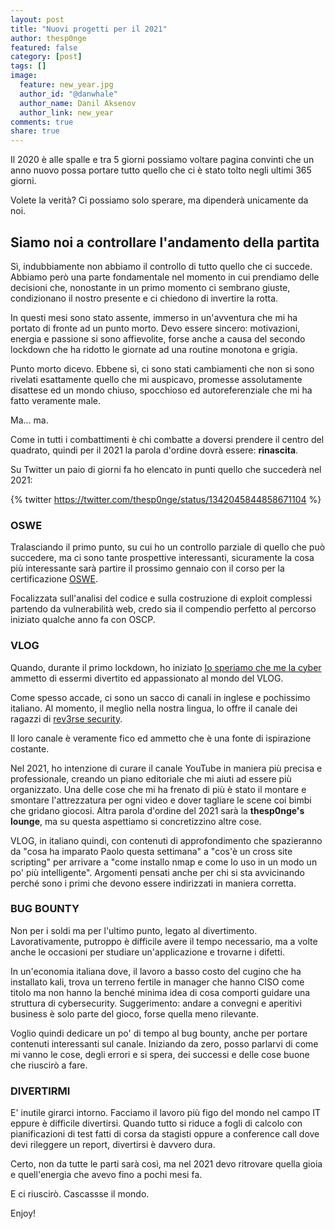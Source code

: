 ```yaml
---
layout: post
title: "Nuovi progetti per il 2021"
author: thesp0nge
featured: false
category: [post]
tags: []
image:
  feature: new_year.jpg
  author_id: "@danwhale"
  author_name: Danil Aksenov 
  author_link: new_year
comments: true
share: true
---
```


Il 2020 è alle spalle e tra 5 giorni possiamo voltare pagina convinti che un
anno nuovo possa portare tutto quello che ci è stato tolto negli ultimi 365
giorni.

Volete la verità? Ci possiamo solo sperare, ma dipenderà unicamente da noi.

## Siamo noi a controllare l'andamento della partita

Sì, indubbiamente non abbiamo il controllo di tutto quello che ci succede.
Abbiamo però una parte fondamentale nel momento in cui prendiamo delle
decisioni che, nonostante in un primo momento ci sembrano giuste, condizionano
il nostro presente e ci chiedono di invertire la rotta.

In questi mesi sono stato assente, immerso in un'avventura che mi ha portato di
fronte ad un punto morto. Devo essere sincero: motivazioni, energia e passione
si sono affievolite, forse anche a causa del secondo lockdown che ha ridotto le
giornate ad una routine monotona e grigia.

Punto morto dicevo. Ebbene sì, ci sono stati cambiamenti che non si sono
rivelati esattamente quello che mi auspicavo, promesse assolutamente disattese
ed un mondo chiuso, spocchioso ed autoreferenziale che mi ha fatto veramente
male.

Ma... ma.

Come in tutti i combattimenti è chi combatte a doversi prendere il centro del
quadrato, quindi per il 2021 la parola d'ordine dovrà essere: **rinascita**.

Su Twitter un paio di giorni fa ho elencato in punti quello che succederà nel
2021:

{% twitter https://twitter.com/thesp0nge/status/1342045844858671104 %}

### OSWE

Tralasciando il primo punto, su cui ho un controllo parziale di quello che può
succedere, ma ci sono tante prospettive interessanti, sicuramente la cosa più
interessante sarà partire il prossimo gennaio con il corso per la
certificazione [OSWE](https://www.offensive-security.com/awae-oswe/).

Focalizzata sull'analisi del codice e sulla costruzione di exploit complessi
partendo da vulnerabilità web, credo sia il compendio perfetto al percorso
iniziato qualche anno fa con OSCP.

### VLOG

Quando, durante il primo lockdown, ho iniziato [Io speriamo che me la
cyber](https://www.youtube.com/c/PaoloPerego) ammetto di essermi divertito ed
appassionato al mondo del VLOG. 

Come spesso accade, ci sono un sacco di canali in inglese e pochissimo
italiano. Al momento, il meglio nella nostra lingua, lo offre il canale dei
ragazzi di [rev3rse security](https://www.youtube.com/channel/UCzvJStjySZVvOBsPl-Vgj0g).

Il loro canale è veramente fico ed ammetto che è una fonte di ispirazione costante.

Nel 2021, ho intenzione di curare il canale YouTube in maniera più precisa e
professionale, creando un piano editoriale che mi aiuti ad essere più
organizzato.
Una delle cose che mi ha frenato di più è stato il montare e smontare
l'attrezzatura per ogni video e dover tagliare le scene coi bimbi che gridano
giocosi. Altra parola d'ordine del 2021 sarà la **thesp0nge's lounge**, ma su
questa aspettiamo si concretizzino altre cose.

VLOG, in italiano quindi, con contenuti di approfondimento che spazieranno da
"cosa ha imparato Paolo questa settimana" a "cos'è un cross site scripting" per
arrivare a "come installo nmap e come lo uso in un modo un po' più
intelligente". Argomenti pensati anche per chi si sta avvicinando perché sono i
primi che devono essere indirizzati in maniera corretta.

### BUG BOUNTY

Non per i soldi ma per l'ultimo punto, legato al divertimento. Lavorativamente,
putroppo è difficile avere il tempo necessario, ma a volte anche le occasioni
per studiare un'applicazione e trovarne i difetti.

In un'economia italiana dove, il lavoro a basso costo del cugino che ha
installato kali, trova un terreno fertile in manager che hanno CISO come titolo
ma non hanno la benché minima idea di cosa comporti guidare una struttura di
cybersecurity.
Suggerimento: andare a convegni e aperitivi business è solo parte del gioco,
forse quella meno rilevante.

Voglio quindi dedicare un po' di tempo al bug bounty, anche per portare
contenuti interessanti sul canale. Iniziando da zero, posso parlarvi di come mi
vanno le cose, degli errori e si spera, dei successi e delle cose buone che
riuscirò a fare.

### DIVERTIRMI

E' inutile girarci intorno. Facciamo il lavoro più figo del mondo nel campo IT
eppure è difficile divertirsi. Quando tutto si riduce a fogli di calcolo con
pianificazioni di test fatti di corsa da stagisti oppure a conference call dove
devi rileggere un report, divertirsi è davvero dura.

Certo, non da tutte le parti sarà così, ma nel 2021 devo ritrovare quella gioia
e quell'energia che avevo fino a pochi mesi fa.

E ci riuscirò. Cascassse il mondo.

Enjoy!

